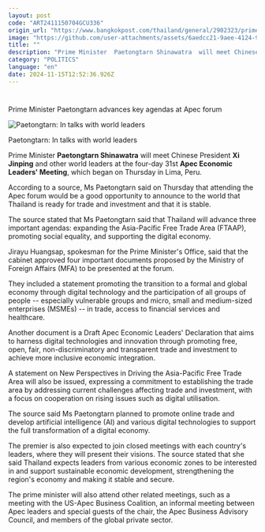 ```yaml
---
layout: post
code: "ART2411150704GCU336"
origin_url: "https://www.bangkokpost.com/thailand/general/2902323/prime-minister-paetongtarn-advances-key-agendas-at-apec-forum"
image: "https://github.com/user-attachments/assets/6aedcc21-9aee-4124-92af-236ee3f915d8"
title: ""
description: "Prime Minister  Paetongtarn Shinawatra  will meet Chinese President  Xi Jinping  and other world leaders at the four-day 31st  Apec Economic Leaders"
category: "POLITICS"
language: "en"
date: 2024-11-15T12:52:36.926Z
---
```


# 

Prime Minister Paetongtarn advances key agendas at Apec forum

![Paetongtarn: In talks with world leaders](https://github.com/user-attachments/assets/468b5c31-c8bc-4bcd-a289-28558373f8e8)

Paetongtarn: In talks with world leaders

Prime Minister **Paetongtarn Shinawatra** will meet Chinese President **Xi Jinping** and other world leaders at the four-day 31st **Apec Economic Leaders' Meeting**, which began on Thursday in Lima, Peru.

According to a source, Ms Paetongtarn said on Thursday that attending the Apec forum would be a good opportunity to announce to the world that Thailand is ready for trade and investment and that it is stable.

The source stated that Ms Paetongtarn said that Thailand will advance three important agendas: expanding the Asia-Pacific Free Trade Area (FTAAP), promoting social equality, and supporting the digital economy.

Jirayu Huangsap, spokesman for the Prime Minister's Office, said that the cabinet approved four important documents proposed by the Ministry of Foreign Affairs (MFA) to be presented at the forum.

They included a statement promoting the transition to a formal and global economy through digital technology and the participation of all groups of people -- especially vulnerable groups and micro, small and medium-sized enterprises (MSMEs) -- in trade, access to financial services and healthcare.

Another document is a Draft Apec Economic Leaders' Declaration that aims to harness digital technologies and innovation through promoting free, open, fair, non-discriminatory and transparent trade and investment to achieve more inclusive economic integration.

A statement on New Perspectives in Driving the Asia-Pacific Free Trade Area will also be issued, expressing a commitment to establishing the trade area by addressing current challenges affecting trade and investment, with a focus on cooperation on rising issues such as digital utilisation.

The source said Ms Paetongtarn planned to promote online trade and develop artificial intelligence (AI) and various digital technologies to support the full transformation of a digital economy.

The premier is also expected to join closed meetings with each country's leaders, where they will present their visions. The source stated that she said Thailand expects leaders from various economic zones to be interested in and support sustainable economic development, strengthening the region's economy and making it stable and secure.

The prime minister will also attend other related meetings, such as a meeting with the US-Apec Business Coalition, an informal meeting between Apec leaders and special guests of the chair, the Apec Business Advisory Council, and members of the global private sector.